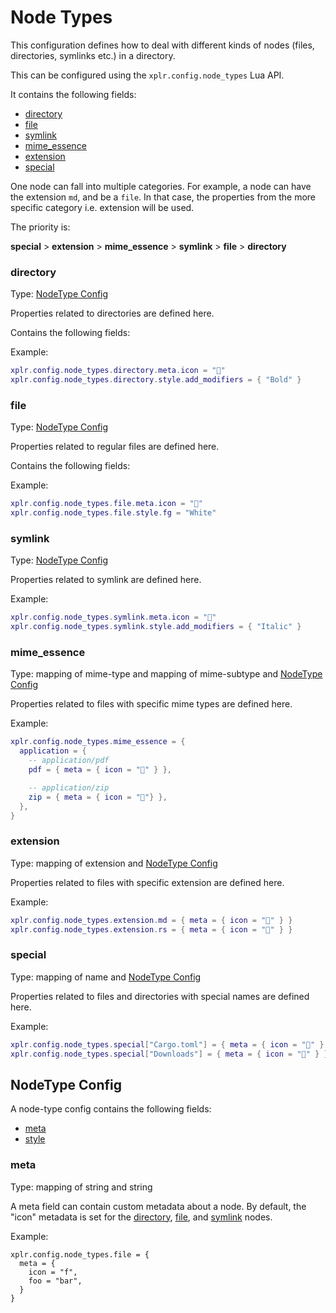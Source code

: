 Node Types
==========

This configuration defines how to deal with different kinds of nodes (files,
directories, symlinks etc.) in a directory.

This can be configured using the `xplr.config.node_types` Lua API.

It contains the following fields:

- [directory](#directory)
- [file](#file)
- [symlink](#symlink)
- [mime_essence](#mime_essence)
- [extension](#extension)
- [special](#special)

One node can fall into multiple categories. For example, a node can have the
extension `md`, and be a `file`. In that case, the properties from the more
specific category i.e. extension will be used.

The priority is:

**special** > **extension** > **mime_essence** > **symlink** > **file** > **directory**


### directory

Type: [NodeType Config](#nodetype-config)

Properties related to directories are defined here.

Contains the following fields:

Example:

```lua
xplr.config.node_types.directory.meta.icon = ""
xplr.config.node_types.directory.style.add_modifiers = { "Bold" }
```


### file

Type: [NodeType Config](#nodetype-config)

Properties related to regular files are defined here.

Contains the following fields:

Example:

```lua
xplr.config.node_types.file.meta.icon = ""
xplr.config.node_types.file.style.fg = "White"
```


### symlink

Type: [NodeType Config](#nodetype-config)

Properties related to symlink are defined here.

Example:

```lua
xplr.config.node_types.symlink.meta.icon = ""
xplr.config.node_types.symlink.style.add_modifiers = { "Italic" }
```


### mime_essence

Type: mapping of mime-type and mapping of mime-subtype and [NodeType Config](#nodetype-config)

Properties related to files with specific mime types are defined here.

Example:

```lua
xplr.config.node_types.mime_essence = {
  application = {
    -- application/pdf
    pdf = { meta = { icon = "" } },

    -- application/zip
    zip = { meta = { icon = ""} },
  },
}
```

### extension

Type: mapping of extension and [NodeType Config](#nodetype-config)

Properties related to files with specific extension are defined here.

Example:

```lua
xplr.config.node_types.extension.md = { meta = { icon = "" } }
xplr.config.node_types.extension.rs = { meta = { icon = "🦀" } }
```

### special

Type: mapping of name and [NodeType Config](#nodetype-config)

Properties related to files and directories with special names are defined
here.

Example:

```lua
xplr.config.node_types.special["Cargo.toml"] = { meta = { icon = "" } }
xplr.config.node_types.special["Downloads"] = { meta = { icon = "" } }
```


NodeType Config
---------------

A node-type config contains the following fields:

- [meta](#meta)
- [style](style.md)

### meta

Type: mapping of string and string

A meta field can contain custom metadata about a node. By default, the "icon"
metadata is set for the [directory](#directory), [file](#file), and
[symlink](#symlink) nodes.

Example:

```
xplr.config.node_types.file = {
  meta = {
    icon = "f",
    foo = "bar",
  }
}
```
